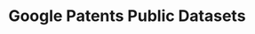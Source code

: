 ---
layout: default
description: Worldwide (100+ countries) bibliographic and USPTO full-text, available
  via BigQuery. Provided by IFI CLAIMS Patent Services, a worldwide bibliographic
  and US full-text dataset of patent publications. Updated quarterly.
title: Google Patents Public Datasets
url: https://console.cloud.google.com/marketplace/details/google_patents_public_datasets/google-patents-public-data
uuid: d24e8a7e-7d27-4280-9d85-c6598a1b9b8e
---